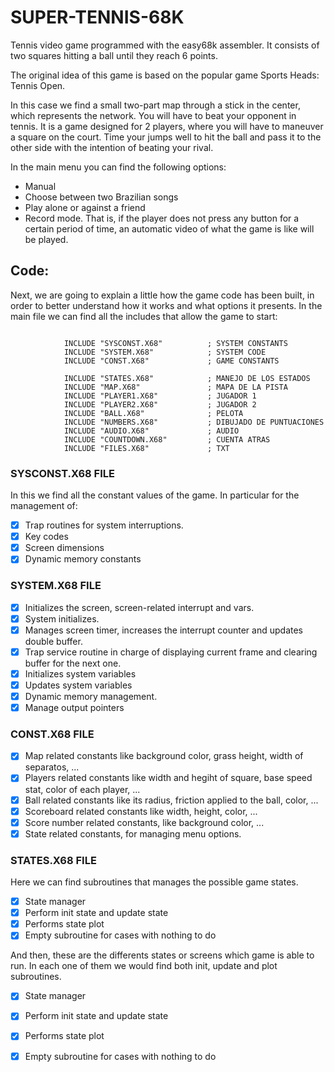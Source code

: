# SUPER-TENNIS-68K
Tennis video game programmed with the easy68k assembler.
It consists of two squares hitting a ball until they reach 6 points.

The original idea of this game is based on the popular game Sports Heads: Tennis Open.

In this case we find a small two-part map through a stick in the center, which represents the network. You will have to beat your opponent in tennis. It is a game designed for 2 players, where you will have to maneuver a square on the court. Time your jumps well to hit the ball and pass it to the other side with the intention of beating your rival.

In the main menu you can find the following options:
  - Manual
  - Choose between two Brazilian songs
  - Play alone or against a friend
  - Record mode. That is, if the player does not press any button for a certain period of time, an automatic video of what the game is like will be played.

## Code:

Next, we are going to explain a little how the game code has been built, in order to better understand how it works and what options it presents. In the main file we can find all the includes that allow the game to start:

```assembler

            INCLUDE "SYSCONST.X68"          ; SYSTEM CONSTANTS
            INCLUDE "SYSTEM.X68"            ; SYSTEM CODE
            INCLUDE "CONST.X68"             ; GAME CONSTANTS
            
            INCLUDE "STATES.X68"            ; MANEJO DE LOS ESTADOS
            INCLUDE "MAP.X68"               ; MAPA DE LA PISTA
            INCLUDE "PLAYER1.X68"           ; JUGADOR 1
            INCLUDE "PLAYER2.X68"           ; JUGADOR 2
            INCLUDE "BALL.X68"              ; PELOTA
            INCLUDE "NUMBERS.X68"           ; DIBUJADO DE PUNTUACIONES
            INCLUDE "AUDIO.X68"             ; AUDIO
            INCLUDE "COUNTDOWN.X68"         ; CUENTA ATRAS
            INCLUDE "FILES.X68"             ; TXT

```

### SYSCONST.X68 FILE

In this we find all the constant values of the game. In particular for the management of:

- [X] Trap routines for system interruptions.
- [X] Key codes
- [X] Screen dimensions
- [X] Dynamic memory constants

### SYSTEM.X68 FILE

- [X] Initializes the screen, screen-related interrupt and vars.
- [X] System initializes.
- [X] Manages screen timer, increases the interrupt counter and updates double buffer.
- [X] Trap service routine in charge of displaying current frame and clearing buffer for the next one.
- [X] Initializes system variables
- [X] Updates system variables
- [X] Dynamic memory management.
- [X] Manage output pointers

### CONST.X68 FILE

- [X] Map related constants like background color, grass height, width of separatos, ...
- [X] Players related constants like width and hegiht of square, base speed stat, color of each player, ...
- [X] Ball related constants like its radius, friction applied to the ball, color, ...
- [X] Scoreboard related constants like width, height, color, ...
- [X] Score number related constants, like background color, ... 
- [X] State related constants, for managing menu options.

### STATES.X68 FILE

Here we can find subroutines that manages the possible game states.

- [X] State manager
- [X] Perform init state and update state
- [X] Performs state plot
- [X] Empty subroutine for cases with nothing to do

And then, these are the differents states or screens which game is able to run. In each one of them we would find both init, update and plot subroutines.

- [X] State manager
- [X] Perform init state and update state
- [X] Performs state plot
- [X] Empty subroutine for cases with nothing to do









